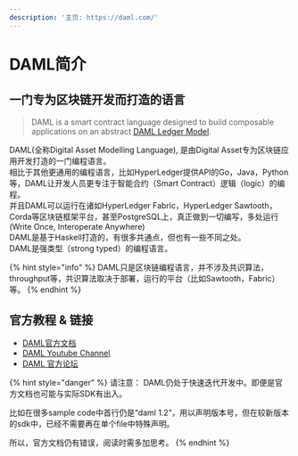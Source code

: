 ```yaml
---
description: '主页: https://daml.com/'
---
```


# DAML简介

## 一门专为区块链开发而打造的语言

> DAML is a smart contract language designed to build composable applications on an abstract [DAML Ledger Model](https://docs.daml.com/concepts/ledger-model/index.html#da-ledgers).

DAML\(全称Digital Asset Modelling Language\), 是由Digital Asset专为区块链应用开发打造的一门编程语言。  
相比于其他更通用的编程语言，比如HyperLedger提供API的Go，Java，Python等，DAML让开发人员更专注于智能合约（Smart Contract）逻辑（logic）的编程。  
并且DAML可以运行在诸如HyperLedger Fabric，HyperLedger Sawtooth，Corda等区块链框架平台，甚至PostgreSQL上，真正做到一切编写，多处运行\(Write Once, Interoperate Anywhere\)  
DAML是基于Haskell打造的，有很多共通点，但也有一些不同之处。  
DAML是强类型（strong typed）的编程语言。  


{% hint style="info" %}
 DAML只是区块链编程语言，并不涉及共识算法，throughput等，共识算法取决于部署，运行的平台（比如Sawtooth，Fabric）等。
{% endhint %}

### 

## 官方教程 & 链接

* [DAML官方文档](https://docs.daml.com/)
* [DAML Youtube Channel ](https://www.youtube.com/channel/UCogfiTgCgVubpLQ1i1VmPPg)
* [DAML 官方论坛](https://discuss.daml.com/)



{% hint style="danger" %}
请注意： DAML仍处于快速迭代开发中。即便是官方文档也可能与实际SDK有出入。

比如在很多sample code中首行仍是“daml 1.2”，用以声明版本号，但在较新版本的sdk中，已经不需要再在单个file中特殊声明。  
  
所以，官方文档仍有错误，阅读时需多加思考。
{% endhint %}

